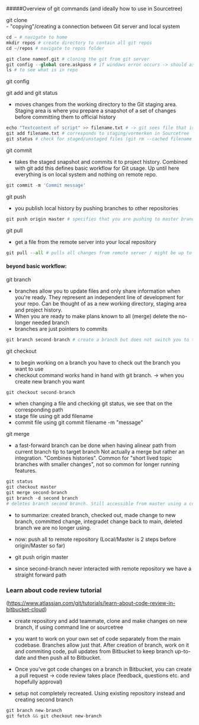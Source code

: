  #####Overview of git commands (and ideally how to use in Sourcetree)

 git clone  
    - "copying"/creating a connection between Git server and local system
```python 
cd ~ # navigate to home
mkdir repos # create directory to contain all git repos
cd ~/repos # navigate to repos folder

git clone nameof.git # cloning the git from git server
git config --global core.askpass # if windows error occurs -> should ask for pw
ls # to see what is in repo
```

 git config




 git add and  git status

  - moves changes from the working directory to the Git staging area. 
    Staging area is where you prepare a snapshot of a set of changes before
     committing them to official history

```python 
echo "Textcontent of script" >> filename.txt # -> git sees file that is untracked
git add filename.txt # corresponds to staging/vormerken in Sourcetree
git status # check for staged/unstaged files (git rm --cached filename to unstage)

```
    

 git commit

- takes the staged snapshot and commits it to project history.
Combined with git add this defines basic workflow for Git usage.
Up until here everything is on local system and nothing on remote repo.

```python 
git commit -m 'Commit message'
```


 git push
 
 - you publish local history by pushing branches to other repositories
```python 
git push origin master # specifies that you are pushing to master branch
```

 git pull

- get a file from the remote server into your local repository
```python 
git pull --all # pulls all changes from remote server / might be up to date
```

#### beyond basic workflow:

 git branch
 
 - branches allow you to update files and only share information when you're ready.
 They represent an independent line of development for your repo. Can be thought of as a new 
 working directory, staging area and project history.
- When you are ready to make plans known to all (merge) delete the no-longer needed 
branch
- branches are just pointers to commits

```python 
git branch second-branch # create a branch but does not switch you to that branch

```

 git checkout
- to begin working on a branch you have to check out the branch you want to use
- checkout command works hand in hand with git branch. ->  when you create new branch
you want 


```python 
git checkout second-branch

```

- when changing a file and checking git status, we see that on the corresponding path
- stage file using git add filename
- commit file using git commit filename -m "message"


 git merge

- a fast-forward branch can be done when having alinear path from current branch tip to target branch
Not actually a merge but rather an integration. "Combines histories".
Common for "short lived topic branches with smaller changes", not so common for longer running 
features.

```python 
git status
git checkout master
git merge second-branch
git branch -d second branch 
# deletes branch second branch. Still accessible from master using a commit id 

```

- to summarize: created branch, checked out, made change to new branch, committed 
change, integradet change back to main, deleted branch we are no longer using.
- now: push all to remote repository (Local/Master is 2 steps before origin/Master so far)
- git push origin master

- since second-branch never interacted with remote repository we have a straight forward path

### Learn about code review tutorial 
(https://www.atlassian.com/git/tutorials/learn-about-code-review-in-bitbucket-cloud) 
 
- create repository and add teammate, clone and make changes on new branch, if using command line or sourcetree

- you want to work on your own set of code separately from the main codebase.
Branches allow just that. After creation of branch, work on it and commiting code,
pull updates from Bitbucket to keep branch up-to-date and then push all to Bitbucket.

- Once you've got code changes on a branch in Bitbucket, you can create a pull request
-> code review takes place (feedback, questions etc. and hopefully approval) 
 
 - setup not completely recreated. Using existing repository instead and creating second branch
 
 ```python 
git branch new-branch
git fetch && git checkout new-branch
```
 
 
 
 